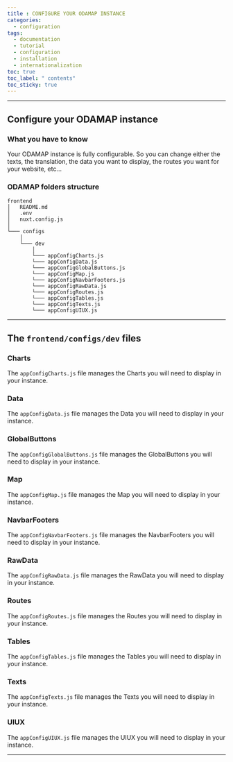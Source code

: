 ```yaml
---
title : CONFIGURE YOUR ODAMAP INSTANCE
categories:
  - configuration
tags:
  - documentation
  - tutorial
  - configuration
  - installation
  - internationalization
toc: true
toc_label: " contents"
toc_sticky: true
---
```


--------

## Configure your ODAMAP instance
 
### What you have to know

Your ODAMAP instance is fully configurable. So you can change either the texts, the translation, the data you want to display, the routes you want for your website, etc...

### ODAMAP folders structure

```
frontend
│   README.md
│   .env
│   nuxt.config.js
│
└─── configs
    │
    └─── dev
        │
        └─── appConfigCharts.js
        └─── appConfigData.js
        └─── appConfigGlobalButtons.js
        └─── appConfigMap.js
        └─── appConfigNavbarFooters.js
        └─── appConfigRawData.js
        └─── appConfigRoutes.js
        └─── appConfigTables.js
        └─── appConfigTexts.js
        └─── appConfigUIUX.js

```

-------

## The `frontend/configs/dev` files


### Charts

The `appConfigCharts.js` file manages the Charts you will need to display in your instance.


### Data

The `appConfigData.js` file manages the Data you will need to display in your instance.


### GlobalButtons

The `appConfigGlobalButtons.js` file manages the GlobalButtons you will need to display in your instance.


### Map

The `appConfigMap.js` file manages the Map you will need to display in your instance.


### NavbarFooters

The `appConfigNavbarFooters.js` file manages the NavbarFooters you will need to display in your instance.


### RawData

The `appConfigRawData.js` file manages the RawData you will need to display in your instance.


### Routes

The `appConfigRoutes.js` file manages the Routes you will need to display in your instance.


### Tables

The `appConfigTables.js` file manages the Tables you will need to display in your instance.


### Texts

The `appConfigTexts.js` file manages the Texts you will need to display in your instance.


### UIUX

The `appConfigUIUX.js` file manages the UIUX you will need to display in your instance.



------------

<br>
<br>
